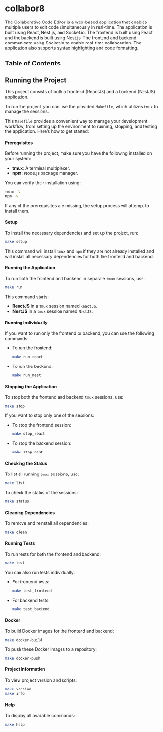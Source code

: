 # collabor8
The Collaborative Code Editor is a web-based application that enables multiple
users to edit code simultaneously in real-time. The application is built using
React, Nest.js, and Socket.io. The frontend is built using React and the
backend is built using Nest.js. The frontend and backend communicate using
Socket.io to enable real-time collaboration. The application also supports
syntax highlighting and code formatting.

## Table of Contents



## Running the Project

This project consists of both a frontend (ReactJS) and a backend (NestJS) application. 

To run the project, you can use the provided `Makefile`, which utilizes `tmux` to manage the sessions.

This `Makefile` provides a convenient way to manage your development workflow, from setting up the 
environment to running, stopping, and testing the application.
Here’s how to get started:

#### Prerequisites

Before running the project, make sure you have the following installed on your system:
- **tmux**: A terminal multiplexer.
- **npm**: Node.js package manager.

You can verify their installation using:
```bash
tmux -V
npm -v
```

If any of the prerequisites are missing, the setup process will attempt to install them.

#### Setup

To install the necessary dependencies and set up the project, run:
```bash
make setup
```

This command will install `tmux` and `npm` if they are not already installed and will 
install all necessary dependencies for both the frontend and backend.

#### Running the Application

To run both the frontend and backend in separate `tmux` sessions, use:
```bash
make run
```

This command starts:
- **ReactJS** in a `tmux` session named `ReactJS`.
- **NestJS** in a `tmux` session named `NestJS`.

#### Running Individually

If you want to run only the frontend or backend, you can use the following commands:

- To run the frontend:
  ```bash
  make run_react
  ```

- To run the backend:
  ```bash
  make run_nest
  ```

#### Stopping the Application

To stop both the frontend and backend `tmux` sessions, use:
```bash
make stop
```

If you want to stop only one of the sessions:
- To stop the frontend session:
  ```bash
  make stop_react
  ```
- To stop the backend session:
  ```bash
  make stop_nest
  ```

#### Checking the Status

To list all running `tmux` sessions, use:
```bash
make list
```

To check the status of the sessions:
```bash
make status
```

#### Cleaning Dependencies

To remove and reinstall all dependencies:
```bash
make clean
```

#### Running Tests

To run tests for both the frontend and backend:
```bash
make test
```

You can also run tests individually:
- For frontend tests:
  ```bash
  make test_frontend
  ```
- For backend tests:
  ```bash
  make test_backend
  ```

#### Docker

To build Docker images for the frontend and backend:
```bash
make docker-build
```

To push these Docker images to a repository:
```bash
make docker-push
```

#### Project Information

To view project version and scripts:
```bash
make version
make info
```

#### Help

To display all available commands:
```bash
make help
```



